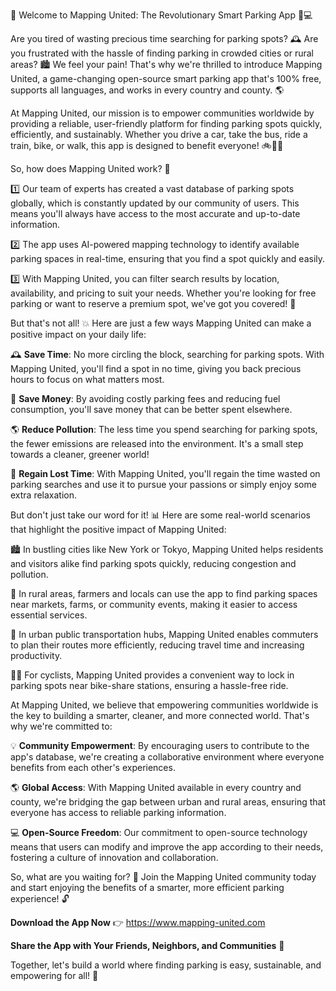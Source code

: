 🚀 Welcome to Mapping United: The Revolutionary Smart Parking App 🚗💻

Are you tired of wasting precious time searching for parking spots? 🕰️ Are you frustrated with the hassle of finding parking in crowded cities or rural areas? 🏙️ We feel your pain! That's why we're thrilled to introduce Mapping United, a game-changing open-source smart parking app that's 100% free, supports all languages, and works in every country and county. 🌎

At Mapping United, our mission is to empower communities worldwide by providing a reliable, user-friendly platform for finding parking spots quickly, efficiently, and sustainably. Whether you drive a car, take the bus, ride a train, bike, or walk, this app is designed to benefit everyone! 🚲🚌💨

So, how does Mapping United work? 🤔

1️⃣ Our team of experts has created a vast database of parking spots globally, which is constantly updated by our community of users. This means you'll always have access to the most accurate and up-to-date information.

2️⃣ The app uses AI-powered mapping technology to identify available parking spaces in real-time, ensuring that you find a spot quickly and easily.

3️⃣ With Mapping United, you can filter search results by location, availability, and pricing to suit your needs. Whether you're looking for free parking or want to reserve a premium spot, we've got you covered! 📍

But that's not all! 💥 Here are just a few ways Mapping United can make a positive impact on your daily life:

🕰️ **Save Time**: No more circling the block, searching for parking spots. With Mapping United, you'll find a spot in no time, giving you back precious hours to focus on what matters most.

💸 **Save Money**: By avoiding costly parking fees and reducing fuel consumption, you'll save money that can be better spent elsewhere.

🌎 **Reduce Pollution**: The less time you spend searching for parking spots, the fewer emissions are released into the environment. It's a small step towards a cleaner, greener world!

💪 **Regain Lost Time**: With Mapping United, you'll regain the time wasted on parking searches and use it to pursue your passions or simply enjoy some extra relaxation.

But don't just take our word for it! 📊 Here are some real-world scenarios that highlight the positive impact of Mapping United:

🏙️ In bustling cities like New York or Tokyo, Mapping United helps residents and visitors alike find parking spots quickly, reducing congestion and pollution.

🌳 In rural areas, farmers and locals can use the app to find parking spaces near markets, farms, or community events, making it easier to access essential services.

🚌 In urban public transportation hubs, Mapping United enables commuters to plan their routes more efficiently, reducing travel time and increasing productivity.

🏃‍♂️ For cyclists, Mapping United provides a convenient way to lock in parking spots near bike-share stations, ensuring a hassle-free ride.

At Mapping United, we believe that empowering communities worldwide is the key to building a smarter, cleaner, and more connected world. That's why we're committed to:

💡 **Community Empowerment**: By encouraging users to contribute to the app's database, we're creating a collaborative environment where everyone benefits from each other's experiences.

🌎 **Global Access**: With Mapping United available in every country and county, we're bridging the gap between urban and rural areas, ensuring that everyone has access to reliable parking information.

💻 **Open-Source Freedom**: Our commitment to open-source technology means that users can modify and improve the app according to their needs, fostering a culture of innovation and collaboration.

So, what are you waiting for? 🎉 Join the Mapping United community today and start enjoying the benefits of a smarter, more efficient parking experience! 🔓

**Download the App Now** 👉 https://www.mapping-united.com

**Share the App with Your Friends, Neighbors, and Communities** 🤩

Together, let's build a world where finding parking is easy, sustainable, and empowering for all! 💪
